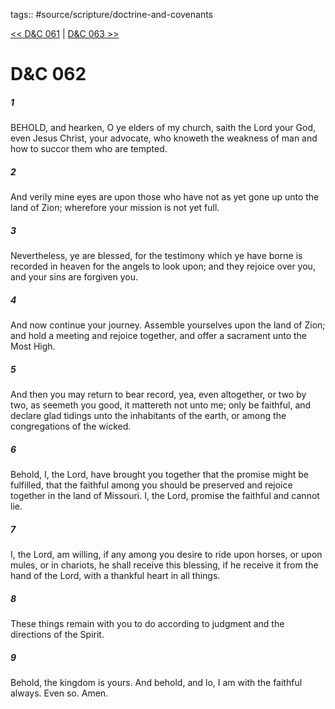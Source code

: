 tags:: #source/scripture/doctrine-and-covenants

[<< D&C 061](/doctrine-and-covenants/D&C_061.md) | [D&C 063 >>](/doctrine-and-covenants/D&C_063.md)

# D&C 062

##### 1

BEHOLD, and hearken, O ye elders of my church, saith the Lord your God, even Jesus Christ, your advocate, who knoweth the weakness of man and how to succor them who are tempted.

##### 2

And verily mine eyes are upon those who have not as yet gone up unto the land of Zion; wherefore your mission is not yet full.

##### 3

Nevertheless, ye are blessed, for the testimony which ye have borne is recorded in heaven for the angels to look upon; and they rejoice over you, and your sins are forgiven you.

##### 4

And now continue your journey. Assemble yourselves upon the land of Zion; and hold a meeting and rejoice together, and offer a sacrament unto the Most High.

##### 5

And then you may return to bear record, yea, even altogether, or two by two, as seemeth you good, it mattereth not unto me; only be faithful, and declare glad tidings unto the inhabitants of the earth, or among the congregations of the wicked.

##### 6

Behold, I, the Lord, have brought you together that the promise might be fulfilled, that the faithful among you should be preserved and rejoice together in the land of Missouri. I, the Lord, promise the faithful and cannot lie.

##### 7

I, the Lord, am willing, if any among you desire to ride upon horses, or upon mules, or in chariots, he shall receive this blessing, if he receive it from the hand of the Lord, with a thankful heart in all things.

##### 8

These things remain with you to do according to judgment and the directions of the Spirit.

##### 9

Behold, the kingdom is yours. And behold, and lo, I am with the faithful always. Even so. Amen.
